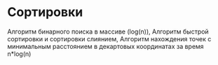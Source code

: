 # Сортировки
Алгоритм бинарного поиска в массиве (log(n)), 
Алгоритм быстрой сортировки и сортировки слиянием, 
Алгоритм нахождения точек с минимальным расстоянием в декартовых координатах за время n*log(n)
